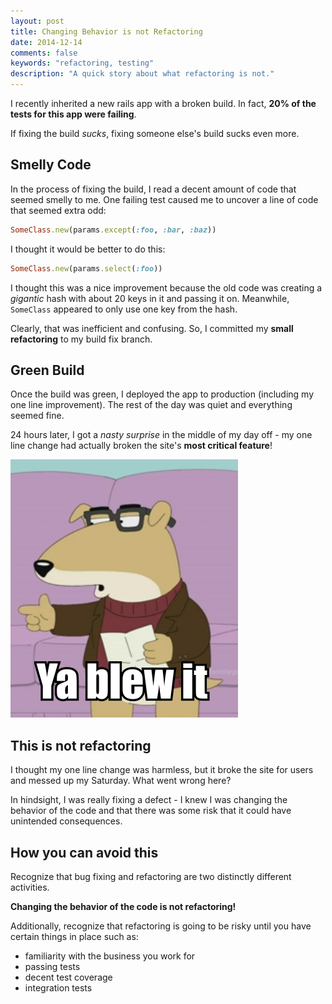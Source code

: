 ```yaml
---
layout: post
title: Changing Behavior is not Refactoring
date: 2014-12-14
comments: false
keywords: "refactoring, testing"
description: "A quick story about what refactoring is not."
---
```


I recently inherited a new rails app with a broken build. In fact,
**20% of the tests for this app were failing**.

If fixing the build *sucks*, fixing someone else's build sucks even more.

## Smelly Code

In the process of fixing the build, I
read a decent amount of code that seemed smelly to me. One
failing test caused me to uncover a line of code that seemed extra odd:

```ruby
SomeClass.new(params.except(:foo, :bar, :baz))
```

I thought it would be better to do this:

```ruby
SomeClass.new(params.select(:foo))
```

I thought this was a nice improvement because the old code
was creating a *gigantic* hash with about 20 keys in it and passing it on.
Meanwhile, `SomeClass` appeared to only use one key from the
hash.

Clearly, that was inefficient and confusing. So, I committed my **small
refactoring** to my build fix branch.

## Green Build

Once the build was green, I deployed the app to production (including
my one line improvement). The rest of the day was quiet and everything seemed fine.

24 hours later, I got a *nasty surprise* in the middle of my day off -
my one line change had actually broken the site's **most critical feature**!

![ya blew it](/img/ya-blew-it.png)

## This is not refactoring

I thought my one line change was harmless, but it broke the site for
users and messed up my Saturday. What went wrong here?

In hindsight, I was really fixing a defect - I knew I was changing the behavior
of the code and that there was some risk that it could have unintended
consequences.

## How you can avoid this

Recognize that bug fixing and refactoring are two distinctly different activities.

**Changing the behavior of the code is not refactoring!**

Additionally, recognize that refactoring is going to be risky until
you have certain things in place such as:

* familiarity with the business you work for
* passing tests
* decent test coverage
* integration tests
